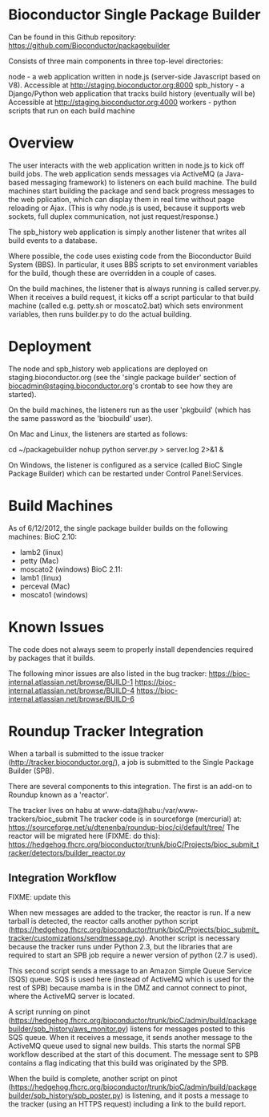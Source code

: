 Bioconductor Single Package Builder 
====================================

Can be found in this Github repository:
https://github.com/Bioconductor/packagebuilder

Consists of three main components in three top-level directories:

node - a web application written in node.js (server-side Javascript based on V8).
  Accessible at http://staging.bioconductor.org:8000
spb_history - a Django/Python web application that tracks build history
  (eventually will be) Accessible at http://staging.bioconductor.org:4000
workers - python scripts that run on each build machine

Overview
========

The user interacts with the web application written in node.js to kick off
build jobs. The web application sends messages via ActiveMQ (a Java-based
messaging framework) to listeners on each build machine. The build machines
start building the package and send back progress messages to the web
pplication, which can display them in real time without page reloading
or Ajax. (This is why node.js is used, because it supports web sockets,
full duplex communication, not just request/response.)

The spb_history web application is simply another listener that writes
all build events to a database.

Where possible, the code uses existing code from the Bioconductor Build
System (BBS). In particular, it uses BBS scripts to set environment variables
for the build, though these are overridden in a couple of cases.

On the build machines, the listener that is always running is called
server.py. When it receives a build request, it kicks off a script
particular to that build machine (called e.g. petty.sh or moscato2.bat)
which sets environment variables, then runs builder.py to do the
actual building.


Deployment
==========

The node and spb_history web applications are deployed on
staging.bioconductor.org
(see the 'single package builder' section of 
biocadmin@staging.bioconductor.org's crontab
to see how they are started).

On the build machines, the listeners run as the user 'pkgbuild' 
(which has the same password as the 'biocbuild' user).

On Mac and Linux, the listeners are started as follows:

cd ~/packagebuilder
nohup python server.py > server.log 2>&1 &

On Windows, the listener is configured as a service (called
BioC Single Package Builder) which can be restarted under
Control Panel:Services.

Build Machines
==============
As of 6/12/2012, the single package builder builds on the following machines:
BioC 2.10:
- lamb2 (linux)
- petty (Mac)
- moscato2 (windows)
BioC 2.11:
- lamb1 (linux)
- perceval (Mac)
- moscato1 (windows)

Known Issues
============

The code does not always seem to properly install dependencies required
by packages that it builds.

The following minor issues are also listed in the bug tracker:
https://bioc-internal.atlassian.net/browse/BUILD-1
https://bioc-internal.atlassian.net/browse/BUILD-4
https://bioc-internal.atlassian.net/browse/BUILD-6


Roundup Tracker Integration
===========================

When a tarball is submitted to the issue tracker
(http://tracker.bioconductor.org/), a job is
submitted to the Single Package Builder (SPB).

There are several components to this integration. The
first is an add-on to Roundup known as a 'reactor'.

The tracker lives on habu at 
www-data@habu:/var/www-trackers/bioc_submit
The tracker code is in sourceforge (mercurial) at:
https://sourceforge.net/u/dtenenba/roundup-bioc/ci/default/tree/
The reactor will be migrated here (FIXME: do this):
https://hedgehog.fhcrc.org/bioconductor/trunk/bioC/Projects/bioc_submit_tracker/detectors/builder_reactor.py

Integration Workflow
--------------------
FIXME: update this

When new messages are added to the tracker, the reactor is run.
If a new tarball is detected, the reactor calls another
python script 
(https://hedgehog.fhcrc.org/bioconductor/trunk/bioC/Projects/bioc_submit_tracker/customizations/sendmessage.py).
Another script is necessary because the tracker runs under 
Python 2.3, but the libraries that are required to start
an SPB job require a newer version of python (2.7 is used).

This second script sends a message to an Amazon Simple Queue Service
(SQS) queue. SQS is used here (instead of ActiveMQ which is used 
for the rest of SPB) because mamba is in the DMZ and cannot connect
to pinot, where the ActiveMQ server is located.

A script running on pinot
(https://hedgehog.fhcrc.org/bioconductor/trunk/bioC/admin/build/packagebuilder/spb_history/aws_monitor.py)
listens for messages posted to this SQS queue. When it receives a message,
it sends another message to the ActiveMQ queue used to signal new builds.
This starts the normal SPB workflow described at the start of this document.
The message sent to SPB contains a flag indicating that this build was
originated by the SPB.

When the build is complete, another script on pinot
(https://hedgehog.fhcrc.org/bioconductor/trunk/bioC/admin/build/packagebuilder/spb_history/spb_poster.py)
is listening, and it posts a message to the tracker
(using an HTTPS request) including a link to the build report.
